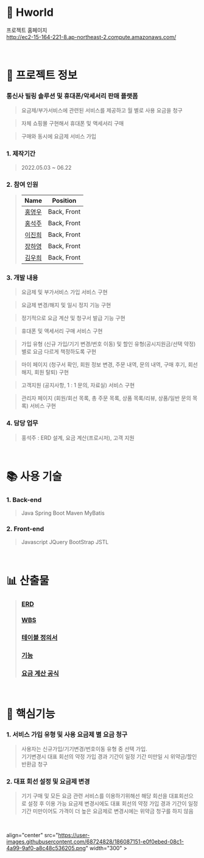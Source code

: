 # :iphone: Hworld

프로젝트 홈페이지  
http://ec2-15-164-221-8.ap-northeast-2.compute.amazonaws.com/

<br />

# 📃 프로젝트 정보

### 통신사 빌링 솔루션 및 휴대폰/악세서리 판매 플랫폼 
> 요금제/부가서비스에 관련된 서비스를 제공하고 월 별로 사용 요금을 청구

> 자체 쇼핑몰 구현해서 휴대폰 및 액세서리 구매

> 구매와 동시에 요금제 서비스 가입

### 1. 제작기간

> 2022.05.03 ~ 06.22

### 2. 참여 인원

> |                    Name                    |  Position   |
> | :----------------------------------------: | :---------: |
> |   [홍영우](https://github.com/YU3727)       | Back, Front |
> |   [홍석주](https://github.com/qwdfd1)       | Back, Front |
> |   [이진희](https://github.com/zinny912)     | Back, Front |
> |   [장하영](https://github.com/beaver10)     | Back, Front |   
> |   [김우희](https://github.com/WooheeKim)    | Back, Front |

### 3. 개발 내용
> 요금제 및 부가서비스 가입 서비스 구현

> 요금제 변경/해지 및 일시 정지 기능 구현

> 정기적으로 요금 계산 및 청구서 발급 기능 구현

> 휴대폰 및 액세서리 구매 서비스 구현

> 가입 유형 (신규 가입/기기 변경/번호 이동) 및 할인 유형(공시지원금/선택 약정) 별로 요금 다르게 책정하도록 구현

> 마이 페이지 (청구서 확인, 회원 정보 변경, 주문 내역, 문의 내역, 구매 후기, 회선 해지, 회원 탈퇴) 구현

> 고객지원 (공지사항, 1 : 1 문의, 자료실) 서비스 구현

> 관리자 페이지 (회원/회선 목록, 총 주문 목록, 상품 목록/리뷰, 상품/일반 문의 목록) 서비스 구현

### 4. 담당 업무

> 홍석주  : ERD 설계, 요금 계산(프로시저), 고객 지원

<br />

# 📚 사용 기술

### 1. Back-end

> Java
> Spring Boot
> Maven
> MyBatis  

### 2. Front-end

> Javascript
> JQuery
> BootStrap
> JSTL

<br />

# 📊 산출물

> ### [ERD](https://github.com/qwdfd1/Hworld/blob/master/document/%5BH%20world%5D%201%EC%A1%B0%20ERD.png)  
> ### [WBS](https://docs.google.com/spreadsheets/d/1xE4jRKLFEU27EqwXrsK8vfSPTPpoXk-l569Sb15y5Y4/edit?pli=1#gid=0)
> ### [테이블 정의서](https://docs.google.com/spreadsheets/d/15VTFBERtNjGcpZN2Rqf4JbR0gOryPjXt9aymFSTHnkQ/edit#gid=0)
> ### [기능](https://docs.google.com/spreadsheets/d/1xE4jRKLFEU27EqwXrsK8vfSPTPpoXk-l569Sb15y5Y4/edit?pli=1#gid=892840114)
> ### [요금 계산 공식](https://docs.google.com/spreadsheets/d/1xE4jRKLFEU27EqwXrsK8vfSPTPpoXk-l569Sb15y5Y4/edit?pli=1#gid=819264824)

<br />

# 🔑 핵심기능

### 1. 서비스 가입 유형 및 사용 요금제 별 요금 청구

> 사용자는 신규가입/기기변경/번호이동 유형 중 선택 가입.<br />
> 기기변경시 대표 회선의 약정 가입 경과 기간이 일정 기간 미만일 시 위약금/할인반환금 청구  

### 2. 대표 회선 설정 및 요금제 변경

> 기기 구매 및 모든 요금 관련 서비스를 이용하기위해선 해당 회선을 대표회선으로 설정 후 이용 가능
> 요금제 변경시에도 대표 회선의 약정 가입 경과 기간이 일정 기간 미만이어도 가격이 더 높은 요금제로 변경시에는 위약금 청구를 하지 않음


<br />

align="center" src="https://user-images.githubusercontent.com/68724828/186087151-e0f0ebed-08c1-4a99-9af0-a8c48c536205.png" width="300" >
        </a>
      </td>
    </tr>
  </tbody>
</table>
